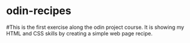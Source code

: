 # odin-recipes
#This is the first exercise along the odin project course. It is showing my HTML and CSS skills by creating a simple web page recipe. 
